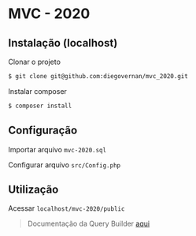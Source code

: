 # MVC - 2020

## Instalação (localhost)
Clonar o projeto
```bash
$ git clone git@github.com:diegovernan/mvc_2020.git
```

Instalar composer
```bash
$ composer install
```

## Configuração

Importar arquivo `mvc-2020.sql`

Configurar arquivo `src/Config.php`

## Utilização
Acessar `localhost/mvc-2020/public`

> Documentação da Query Builder [aqui](https://github.com/ClanCats/Hydrahon)